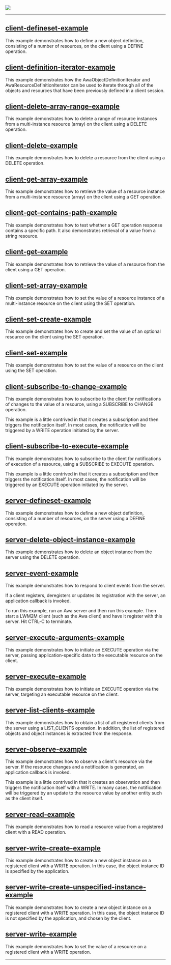 
![](images/img.png)

----

## [client-defineset-example](../api/examples/client-defineset-example.c)

 This example demonstrates how to define a new object definition, consisting
 of a number of resources, on the client using a DEFINE operation.

## [client-definition-iterator-example](../api/examples/client-definition-iterator-example.c)

This example demonstrates how the AwaObjectDefinitionIterator and
AwaResourceDefinitionIterator can be used to iterate through all of
the objects and resources that have been previously defined in a client session.

## [client-delete-array-range-example](../api/examples/client-delete-array-range-example.c)

This example demonstrates how to delete a range of resource instances from
a multi-instance resource (array) on the client using a DELETE operation.

## [client-delete-example](../api/examples/client-delete-example.c)

This example demonstrates how to delete a resource from the client using a DELETE operation.

## [client-get-array-example](../api/examples/client-get-array-example.c)

This example demonstrates how to retrieve the value of a resource instance
from a multi-instance resource (array) on the client using a GET operation.

## [client-get-contains-path-example](../api/examples/client-get-contains-path-example.c)

This example demonstrates how to test whether a GET operation response contains
a specific path. It also demonstrates retrieval of a value from a string resource.

## [client-get-example](../api/examples/client-get-example.c)

This example demonstrates how to retrieve the value of a resource from the client
using a GET operation.

## [client-set-array-example](../api/examples/client-set-array-example.c)

This example demonstrates how to set the value of a resource instance of a
multi-instance resource on the client using the SET operation.

## [client-set-create-example](../api/examples/client-set-create-example.c)

This example demonstrates how to create and set the value of an optional resource
on the client using the SET operation.

## [client-set-example](../api/examples/client-set-example.c)

This example demonstrates how to set the value of a resource on the client
using the SET operation.

## [client-subscribe-to-change-example](../api/examples/client-subscribe-to-change-example.c)

This example demonstrates how to subscribe to the client for notifications of
changes to the value of a resource, using a SUBSCRIBE to CHANGE operation.

This example is a little contrived in that it creates a subscription and then
triggers the notification itself. In most cases, the notification will be
triggered by a WRITE operation initiated by the server.

## [client-subscribe-to-execute-example](../api/examples/client-subscribe-to-execute-example.c)

This example demonstrates how to subscribe to the client for notifications of
execution of a resource, using a SUBSCRIBE to EXECUTE operation.

This example is a little contrived in that it creates a subscription and then
triggers the notification itself. In most cases, the notification will be
triggered by an EXECUTE operation initiated by the server.

## [server-defineset-example](../api/examples/server-defineset-example.c)

This example demonstrates how to define a new object definition, consisting
of a number of resources, on the server using a DEFINE operation.

## [server-delete-object-instance-example](../api/examples/server-delete-object-instance-example.c)

This example demonstrates how to delete an object instance from
the server using the DELETE operation.

## [server-event-example](../api/examples/server-event-example.c)

This example demonstrates how to respond to client events from the server.

If a client registers, deregisters or updates its registration with the server,
an application callback is invoked.

To run this example, run an Awa server and then run this example. Then
start a LWM2M client (such as the Awa client) and have it register with this
server. Hit CTRL-C to terminate.

## [server-execute-arguments-example](../api/examples/server-execute-arguments-example.c)

This example demonstrates how to initiate an EXECUTE operation via the server,
passing application-specific data to the executable resource on the client.

## [server-execute-example](../api/examples/server-execute-example.c)

This example demonstrates how to initiate an EXECUTE operation via the server,
targeting an executable resource on the client.

## [server-list-clients-example](../api/examples/server-list-clients-example.c)

This example demonstrates how to obtain a list of all registered clients from
the server using a LIST_CLIENTS operation. In addition, the list of registered
objects and object instances is extracted from the response.

## [server-observe-example](../api/examples/server-observe-example.c)

This example demonstrates how to observe a client's resource via the server.
If the resource changes and a notification is generated, an application callback
is invoked.

This example is a little contrived in that it creates an observation and then
triggers the notification itself with a WRITE. In many cases, the notification
will be triggered by an update to the resource value by another entity such as
the client itself.

## [server-read-example](../api/examples/server-read-example.c)

This example demonstrates how to read a resource value from a registered
client with a READ operation.

## [server-write-create-example](../api/examples/server-write-create-example.c)

This example demonstrates how to create a new object instance on a
registered client with a WRITE operation. In this case, the object
instance ID is specified by the application.

## [server-write-create-unspecified-instance-example](../api/examples/server-write-create-unspecified-instance-example.c)

This example demonstrates how to create a new object instance on a
registered client with a WRITE operation. In this case, the object
instance ID is not specified by the application, and chosen by the
client.

## [server-write-example](../api/examples/server-write-example.c)

This example demonstrates how to set the value of a resource on a registered
client with a WRITE operation.

----
